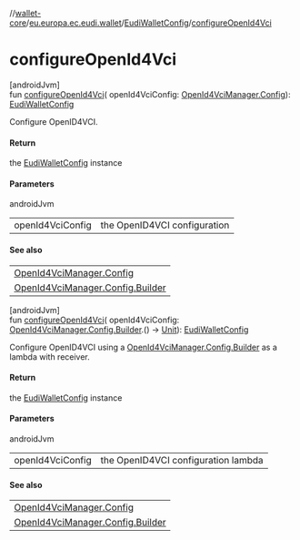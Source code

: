 //[wallet-core](../../../index.md)/[eu.europa.ec.eudi.wallet](../index.md)/[EudiWalletConfig](index.md)/[configureOpenId4Vci](configure-open-id4-vci.md)

# configureOpenId4Vci

[androidJvm]\
fun [configureOpenId4Vci](configure-open-id4-vci.md)(
openId4VciConfig: [OpenId4VciManager.Config](../../eu.europa.ec.eudi.wallet.issue.openid4vci/-open-id4-vci-manager/-config/index.md)): [EudiWalletConfig](index.md)

Configure OpenID4VCI.

#### Return

the [EudiWalletConfig](index.md) instance

#### Parameters

androidJvm

|                  |                              |
|------------------|------------------------------|
| openId4VciConfig | the OpenID4VCI configuration |

#### See also

|                                                                                                                                     |
|-------------------------------------------------------------------------------------------------------------------------------------|
| [OpenId4VciManager.Config](../../eu.europa.ec.eudi.wallet.issue.openid4vci/-open-id4-vci-manager/-config/index.md)                  |
| [OpenId4VciManager.Config.Builder](../../eu.europa.ec.eudi.wallet.issue.openid4vci/-open-id4-vci-manager/-config/-builder/index.md) |

[androidJvm]\
fun [configureOpenId4Vci](configure-open-id4-vci.md)(
openId4VciConfig: [OpenId4VciManager.Config.Builder](../../eu.europa.ec.eudi.wallet.issue.openid4vci/-open-id4-vci-manager/-config/-builder/index.md).()
-&gt; [Unit](https://kotlinlang.org/api/latest/jvm/stdlib/kotlin/-unit/index.html)): [EudiWalletConfig](index.md)

Configure OpenID4VCI using
a [OpenId4VciManager.Config.Builder](../../eu.europa.ec.eudi.wallet.issue.openid4vci/-open-id4-vci-manager/-config/-builder/index.md)
as a lambda with receiver.

#### Return

the [EudiWalletConfig](index.md) instance

#### Parameters

androidJvm

|                  |                                     |
|------------------|-------------------------------------|
| openId4VciConfig | the OpenID4VCI configuration lambda |

#### See also

|                                                                                                                                     |
|-------------------------------------------------------------------------------------------------------------------------------------|
| [OpenId4VciManager.Config](../../eu.europa.ec.eudi.wallet.issue.openid4vci/-open-id4-vci-manager/-config/index.md)                  |
| [OpenId4VciManager.Config.Builder](../../eu.europa.ec.eudi.wallet.issue.openid4vci/-open-id4-vci-manager/-config/-builder/index.md) |
